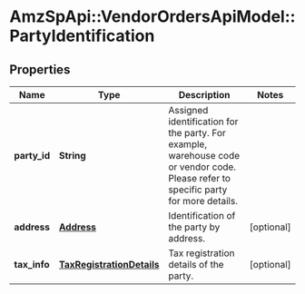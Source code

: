 # AmzSpApi::VendorOrdersApiModel::PartyIdentification

## Properties
Name | Type | Description | Notes
------------ | ------------- | ------------- | -------------
**party_id** | **String** | Assigned identification for the party. For example, warehouse code or vendor code. Please refer to specific party for more details. | 
**address** | [**Address**](Address.md) | Identification of the party by address. | [optional] 
**tax_info** | [**TaxRegistrationDetails**](TaxRegistrationDetails.md) | Tax registration details of the party. | [optional] 


